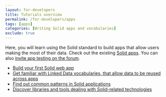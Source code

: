 ```yaml
---
layout: for-developers
title: Tutorials overview
permalink: /for-developers/apps
tags: [apps]
categories: [Writing Solid apps and vocabularies]
exclude: true
---
```


<!-- <figure>
    <object data="{{site.baseurl}}/assets/img/tutorials/tutorials_flowchart.svg"></object>
    <figcaption>Navigate the Solid tutorials with a flowchart</figcaption>
</figure> -->

Here, you will learn using the Solid standard to build apps that allow users making the most of their data. Check out the existing [Solid apps](/use-solid/apps). You can also [invite app testing on the forum](https://forum.solidproject.org/c/build-a-solid-app/solid-app-specific-conversation).

- [Build your first Solid web app](/for-developers/apps/first-app)
- [Get familiar with Linked Data vocabularies, that allow data to be reused across apps](/for-developers/apps/vocabularies)
- [Find out common patterns in Solid applications](/for-developers/apps/common-patterns)
- [Discover libraries and tools dealing with Solid-related technologies](/for-developers/apps/tools)
